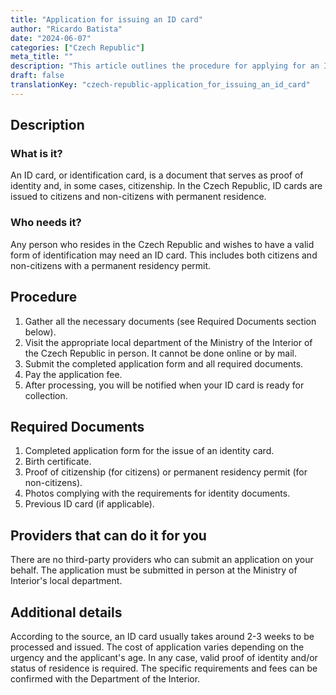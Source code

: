 ```yaml
---
title: "Application for issuing an ID card"
author: "Ricardo Batista"
date: "2024-06-07"
categories: ["Czech Republic"]
meta_title: ""
description: "This article outlines the procedure for applying for an ID card in the Czech Republic."
draft: false
translationKey: "czech-republic-application_for_issuing_an_id_card"
---
```


## Description
### What is it?
An ID card, or identification card, is a document that serves as proof of identity and, in some cases, citizenship. In the Czech Republic, ID cards are issued to citizens and non-citizens with permanent residence.

### Who needs it?
Any person who resides in the Czech Republic and wishes to have a valid form of identification may need an ID card. This includes both citizens and non-citizens with a permanent residency permit.

## Procedure
1. Gather all the necessary documents (see Required Documents section below).
2. Visit the appropriate local department of the Ministry of the Interior of the Czech Republic in person. It cannot be done online or by mail.
3. Submit the completed application form and all required documents.
4. Pay the application fee.
5. After processing, you will be notified when your ID card is ready for collection.

## Required Documents
1. Completed application form for the issue of an identity card.
2. Birth certificate.
3. Proof of citizenship (for citizens) or permanent residency permit (for non-citizens).
4. Photos complying with the requirements for identity documents.
5. Previous ID card (if applicable).

## Providers that can do it for you

There are no third-party providers who can submit an application on your behalf. The application must be submitted in person at the Ministry of Interior's local department.

## Additional details
According to the source, an ID card usually takes around 2-3 weeks to be processed and issued. The cost of application varies depending on the urgency and the applicant's age. In any case, valid proof of identity and/or status of residence is required. The specific requirements and fees can be confirmed with the Department of the Interior.